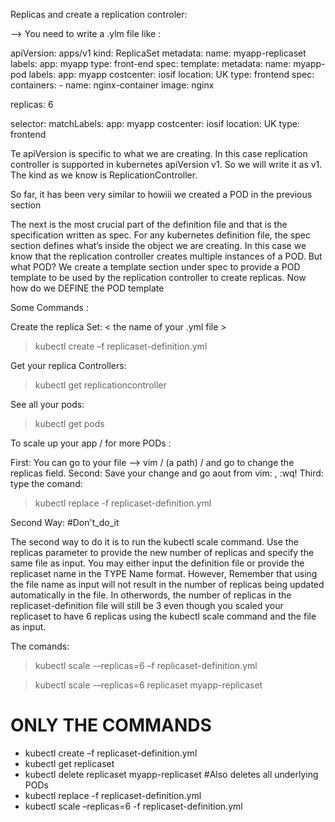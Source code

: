 Replicas and create a replication controler:

--> You need to write a .ylm file
like :


apiVersion: apps/v1
kind: ReplicaSet
metadata:
  name: myapp-replicaset
  labels:
    app: myapp
    type: front-end
spec:
  template:
    metadata:
      name: myapp-pod
      labels:
        app: myapp
        costcenter: iosif
        location: UK
        type: frontend
    spec:
      containers:
        - name: nginx-container
          image: nginx

  replicas: 6

  selector:
    matchLabels:
      app: myapp
      costcenter: iosif
      location: UK
      type: frontend




Te apiVersion is specific to what we are
creating. In this case replication controller is supported in kubernetes apiVersion v1.
So we will write it as v1.
The kind as we know is ReplicationController.

                                        
So far, it has been very similar to howiii we created a POD in the previous section



The next is the most crucial part of the
definition file and that is the specification written as spec. For any kubernetes
definition file, the spec section defines what’s inside the object we are creating. In
this case we know that the replication controller creates multiple instances of a POD.
But what POD? We create a template section under spec to provide a POD template
to be used by the replication controller to create replicas. Now how do we DEFINE
the POD template



Some Commands : 

Create the replica Set:
                    < the name of your .yml file >
>kubectl create –f replicaset-definition.yml

Get your replica Controllers:
>kubectl get replicationcontroller
 
See all your pods:
>kubectl get pods

To scale up your app / for more PODs :

First:
You can go to your file --> vim / (a path) /<filename>
and go to change the replicas field.
Second:
Save your change and go aout from vim: <Esc>, :wq! 
Third:
type the comand:
>kubectl replace -f replicaset-definition.yml

Second Way: #Don't_do_it

The second way to do it is to run the kubectl scale command. Use the replicas
parameter to provide the new number of replicas and specify the same file as input.
You may either input the definition file or provide the replicaset name in the TYPE
Name format. However, Remember that using the file name as input will not result in
the number of replicas being updated automatically in the file. In otherwords, the
number of replicas in the replicaset-definition file will still be 3 even though you
scaled your replicaset to have 6 replicas using the kubectl scale command and the file
as input.

The comands:
>kubectl scale -–replicas=6 –f replicaset-definition.yml

>kubectl scale -–replicas=6 replicaset myapp-replicaset

ONLY THE COMMANDS
=======================================================================================
  - kubectl create –f replicaset-definition.yml
  - kubectl get replicaset
  - kubectl delete replicaset myapp-replicaset   #Also deletes all underlying PODs
  - kubectl replace -f replicaset-definition.yml
  - kubectl scale –replicas=6 -f replicaset-definition.yml



